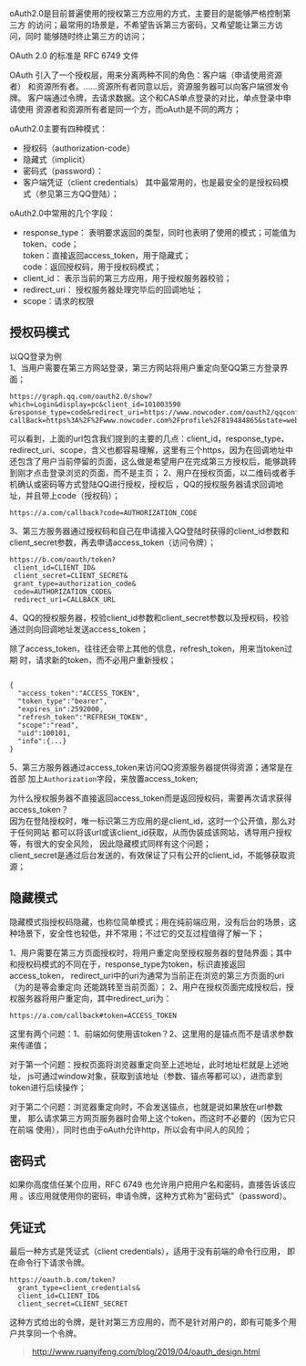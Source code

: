 oAuth2.0是目前普遍使用的授权第三方应用的方式，主要目的是能够严格控制第三方
的访问；最常用的场景是，不希望告诉第三方密码，又希望能让第三方访问，同时
能够随时终止第三方的访问； 

OAuth 2.0 的标准是 RFC 6749 文件

 OAuth 引入了一个授权层，用来分离两种不同的角色：客户端（申请使用资源者）
 和资源所有者。......资源所有者同意以后，资源服务器可以向客户端颁发令牌。
 客户端通过令牌，去请求数据。这个和CAS单点登录的对比，单点登录中申请使用
 资源者和资源所有者是同一个方，而oAuth是不同的两方；

oAuth2.0主要有四种模式：
- 授权码（authorization-code）
- 隐藏式（implicit）
- 密码式（password）：
- 客户端凭证（client credentials）
其中最常用的，也是最安全的是授权码模式（参见第三方QQ登陆）；

oAuth2.0中常用的几个字段：
- response_type：
表明要求返回的类型，同时也表明了使用的模式；可能值为token、code；  
token：直接返回access_token，用于隐藏式；  
code：返回授权码，用于授权码模式；
- client_id：
表示当前的第三方应用，用于授权服务器校验；
- redirect_uri：
授权服务器处理完毕后的回调地址；
- scope：请求的权限

## 授权码模式
以QQ登录为例  
1、当用户需要在第三方网站登录，第三方网站将用户重定向至QQ第三方登录界面；
```
https://graph.qq.com/oauth2.0/show?which=Login&display=pc&client_id=101003590
&response_type=code&redirect_uri=https://www.nowcoder.com/oauth2/qqconfig?
callBack=https%3A%2F%2Fwww.nowcoder.com%2Fprofile%2F819484865&state=web&scope=get_user_info
```
可以看到，上面的url包含我们提到的主要的几点：client_id，response_type、
redirect_uri、scope，含义也都容易理解，这里有三个https，因为在回调地址中
还包含了用户当前停留的页面，这么做是希望用户在完成第三方授权后，能够跳转
到刚才点击登录浏览的页面，而不是主页；
2、用户在授权页面，以二维码或者手机确认或密码等方式登陆QQ进行授权，授权后
，QQ的授权服务器请求回调地址，并且带上code（授权码）；
```
https://a.com/callback?code=AUTHORIZATION_CODE
```
3、第三方服务器通过授权码和自己在申请接入QQ登陆时获得的client_id参数和
client_secret参数，再去申请access_token（访问令牌）；
```
https://b.com/oauth/token?
 client_id=CLIENT_ID&
 client_secret=CLIENT_SECRET&
 grant_type=authorization_code&
 code=AUTHORIZATION_CODE&
 redirect_uri=CALLBACK_URL
```
4、QQ的授权服务器，校验client_id参数和client_secret参数以及授权码，校验
通过则向回调地址发送access_token；  

除了access_token，往往还会带上其他的信息，refresh_token，用来当token过期
时，请求新的token，而不必用户重新授权；
```

{    
  "access_token":"ACCESS_TOKEN",
  "token_type":"bearer",
  "expires_in":2592000,
  "refresh_token":"REFRESH_TOKEN",
  "scope":"read",
  "uid":100101,
  "info":{...}
}
```
5、第三方服务器通过access_token来访问QQ资源服务器提供得资源；通常是在首部
加上`Authorization`字段，来放置access_token;

为什么授权服务器不直接返回access_token而是返回授权码，需要再次请求获得access_token？  
因为在登陆授权时，唯一标识第三方应用的是client_id，这时一个公开值，那么对于任何网站
都可以将该url或该client_id获取，从而伪装成该网站，诱导用户授权等，有很大的安全风险，
因此隐藏模式同样有这个问题；  
client_secret是通过后台发送的，有效保证了只有公开的client_id，不能够获取资源；

## 隐藏模式
隐藏模式指授权码隐藏，也称位简单模式；用在纯前端应用，没有后台的场景，这
种场景下，安全性也较低，并不常用；不过它的交互过程值得了解一下；

1、用户需要在第三方页面授权时，将用户重定向至授权服务器的登陆界面；其中
和授权码模式的不同在于，response_type为token，标识直接返回access_token，
redirect_uri中的uri为通常为当前正在浏览的第三方页面的uri（为的是等会重定向
还能跳转至当前页面）；
2、用户在授权页面完成授权后，授权服务器将用户重定向，其中redirect_uri为：
```
https://a.com/callback#token=ACCESS_TOKEN
```
这里有两个问题：1、前端如何使用该token？2、这里用的是锚点而不是请求参数
来传递值；  

对于第一个问题：授权页面将浏览器重定向至上述地址，此时地址栏就是上述地址，
js可通过window对象，获取到该地址（参数、锚点等都可以），进而拿到token进行后续操作；  

对于第二个问题：浏览器重定向时，不会发送锚点，也就是说如果放在url参数里，
那么请求第三方网页服务器时会带上这个token，而这时不必要的（因为它只在前端
使用），同时也由于oAuth允许http，所以会有中间人的风险；  

## 密码式
如果你高度信任某个应用，RFC 6749 也允许用户把用户名和密码，直接告诉该应用
。该应用就使用你的密码，申请令牌，这种方式称为"密码式"（password）。

## 凭证式
最后一种方式是凭证式（client credentials），适用于没有前端的命令行应用，
即在命令行下请求令牌。
```
https://oauth.b.com/token?
  grant_type=client_credentials&
  client_id=CLIENT_ID&
  client_secret=CLIENT_SECRET
```
这种方式给出的令牌，是针对第三方应用的，而不是针对用户的，即有可能多个用
户共享同一个令牌。
> http://www.ruanyifeng.com/blog/2019/04/oauth_design.html